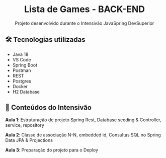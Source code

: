 <div align="center">
  <h1>Lista de Games - BACK-END</h1>
  <p>Projeto desenvolvido durante o Intensivão JavaSpring DevSuperior </p>
</div>

## 🛠️ Tecnologias utilizadas
- Java 18
- VS Code
- Spring Boot
- Postman
- REST
- Postgres
- Docker
- H2 Database

## 📒 Conteúdos do Intensivão
**Aula 1**: Estruturação de projeto Spring Rest, Database seeding & Controller, service, repository

**Aula 2**: Classe de associação N-N, embedded id, Consultas SQL no Spring Data JPA & Projections

**Aula 3**: Preparação do projeto para o Deploy

